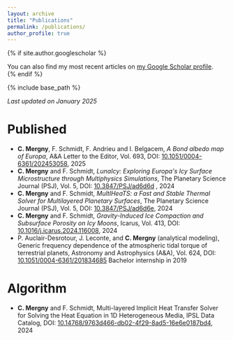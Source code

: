 ```yaml
---
layout: archive
title: "Publications"
permalink: /publications/
author_profile: true
---
```


{% if site.author.googlescholar %}
  <div class="wordwrap"> You can also find my most recent articles on <a href="{{site.author.googlescholar}}">my Google Scholar profile</a>.</div>
{% endif %}

{% include base_path %}

*Last updated on January 2025*

Published
=======
* **C. Mergny**, F. Schmidt, F. Andrieu and I. Belgacem, *A Bond albedo map of Europa*, A&A Letter to the Editor, Vol. 693, DOI: [10.1051/0004-6361/202453058](https://doi.org/10.1051/0004-6361/202453058), 2025
* **C. Mergny** and F. Schmidt, *LunaIcy: Exploring Europa's Icy Surface Microstructure through Multiphysics Simulations*, The Planetary Science Journal (PSJ), Vol. 5, DOI: [10.3847/PSJ/ad6d6d](https://iopscience.iop.org/article/10.3847/PSJ/ad6d6d) ,  2024
* **C. Mergny** and F. Schmidt, *MultIHeaTS: a Fast and Stable Thermal Solver for Multilayered Planetary Surfaces*, The Planetary Science Journal (PSJ), Vol. 5,  DOI: [10.3847/PSJ/ad6d6e](https://iopscience.iop.org/article/10.3847/PSJ/ad6d6e), 2024
* **C. Mergny** and F. Schmidt, *Gravity-Induced Ice Compaction and Subsurface Porosity on Icy Moons*, Icarus, Vol. 413,  DOI: [10.1016/j.icarus.2024.116008](https://doi.org/10.1016/j.icarus.2024.116008), 2024
* P. Auclair-Desrotour, J. Leconte, and **C. Mergny** (analytical modeling), Generic frequency dependence of the atmospheric tidal torque of terrestrial planets, Astronomy and Astrophysics (A&A), Vol. 624, DOI: [10.1051/0004-6361/201834685](https://doi.org/10.1051/0004-6361/201834685) Bachelor internship in 2019



Algorithm
=======

* **C. Mergny** and F. Schmidt,  Multi-layered Implicit Heat Transfer Solver for Solving the Heat Equation in 1D Heterogeneous Media, IPSL Data Catalog,  DOI: [10.14768/9763d466-db02-4f29-8ad5-16e6e0187bd4](https://data.ipsl.fr/catalog/srv/eng/catalog.search#/metadata/9763d466-db02-4f29-8ad5-16e6e0187bd4), 2024


